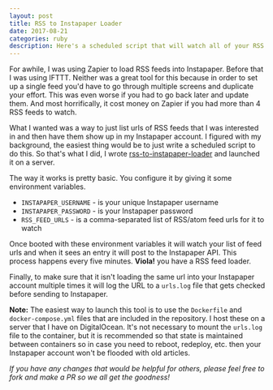```yaml
---
layout: post
title: RSS to Instapaper Loader
date: 2017-08-21
categories: ruby
description: Here's a scheduled script that will watch all of your RSS feeds and push them into Instapaper.
---
```


For awhile, I was using Zapier to load RSS feeds into Instapaper.
Before that I was using IFTTT.
Neither was a great tool for this because in order to set up a single feed you'd have to go through multiple screens and duplicate your effort.
This was even worse if you had to go back later and update them.
And most horrifically, it cost money on Zapier if you had more than 4 RSS feeds to watch.

What I wanted was a way to just list urls of RSS feeds that I was interested in and then have them show up in my Instapaper account.
I figured with my background, the easiest thing would be to just write a scheduled script to do this.
So that's what I did, I wrote [rss-to-instapaper-loader](https://github.com/msull92/rss-to-instapaper-loader) and launched it on a server.

The way it works is pretty basic.
You configure it by giving it some environment variables.

- `INSTAPAPER_USERNAME` - is your unique Instapaper username
- `INSTAPAPER_PASSWORD` - is your Instapaper password
- `RSS_FEED_URLS` - is a comma-separated list of RSS/atom feed urls for it to watch

Once booted with these environment variables it will watch your list of feed urls and when it sees an entry it will post to the Instapaper API.
This process happens every five minutes.
**Viola!** you have a RSS feed loader.

Finally, to make sure that it isn't loading the same url into your Instapaper account multiple times it will log the URL to a `urls.log` file that gets checked before sending to Instapaper.

**Note:** The easiest way to launch this tool is to use the `Dockerfile` and `docker-compose.yml` files that are included in the repository.
I host these on a server that I have on DigitalOcean. It's not necessary to mount the `urls.log` file to the container, but it is recommended so that state is maintained between containers so in case you need to reboot, redeploy, etc. then your Instapaper account won't be flooded with old articles.

*If you have any changes that would be helpful for others, please feel free to fork and make a PR so we all get the goodness!*
